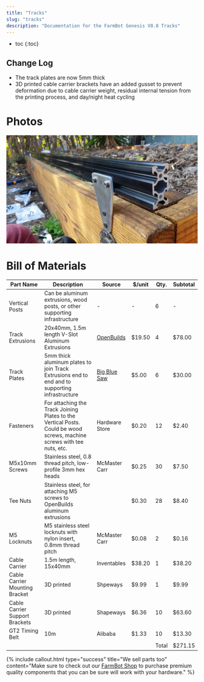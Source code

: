 ```yaml
---
title: "Tracks"
slug: "tracks"
description: "Documentation for the FarmBot Genesis V0.8 Tracks"
---
```


* toc
{:toc}

## Change Log
* The track plates are now 5mm thick
* 3D printed cable carrier brackets have an added gusset to prevent deformation due to cable carrier weight, residual internal tension from the printing process, and day/night heat cycling

# Photos



![20150113_140302.jpg](_images/20150113_140302.jpg)



# Bill of Materials



|Part Name                     |Description                   |Source                        |$/unit                        |Qty.                          |Subtotal                      |
|------------------------------|------------------------------|------------------------------|------------------------------|------------------------------|------------------------------|
|Vertical Posts                |Can be aluminum extrusions, wood posts, or other supporting infrastructure|-                             |-                             |6                             |-
|Track Extrusions              |20x40mm, 1.5m length V-Slot Aluminum Extrusions|[OpenBuilds](http://openbuildspartstore.com/v-slot-20-x-40mm/)|$19.50                        |4                             |$78.00
|Track Plates                  |5mm thick aluminum plates to join Track Extrusions end to end and to supporting infrastructure|[Big Blue Saw](http://bigbluesaw.com)|$5.00                         |6                             |$30.00
|Fasteners                     |For attaching the Track Joining Plates to the Vertical Posts. Could be wood screws, machine screws with tee nuts, etc.|Hardware Store                |$0.20                         |12                            |$2.40
|M5x10mm Screws                |Stainless steel, 0.8 thread pitch, low-profile 3mm hex heads|McMaster Carr                 |$0.25                         |30                            |$7.50
|Tee Nuts                      |Stainless steel, for attaching M5 screws to OpenBuilds aluminum extrusions|                              |$0.30                         |28                            |$8.40
|M5 Locknuts                   |M5 stainless steel locknuts with nylon insert, 0.8mm thread pitch|McMaster Carr                 |$0.08                         |2                             |$0.16
|Cable Carrier                 |1.5m length, 15x40mm          |Inventables                   |$38.20                        |1                             |$38.20
|Cable Carrier Mounting Bracket|3D printed                    |Shpeways                      |$9.99                         |1                             |$9.99
|Cable Carrier Support Brackets|3D printed                    |Shapeways                     |$6.36                         |10                            |$63.60
|GT2 Timing Belt               |10m                           |Alibaba                       |$1.33                         |10                            |$13.30
|                              |                              |                              |                              |Total                         |$271.15



{%
include callout.html
type="success"
title="We sell parts too"
content="Make sure to check out our [FarmBot Shop](http://go.farmbot.it/shop/) to purchase premium quality components that you can be sure will work with your hardware."
%}


